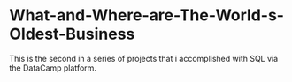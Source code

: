 # What-and-Where-are-The-World-s-Oldest-Business
This is the second in a series of projects that i accomplished with SQL via the DataCamp platform.

